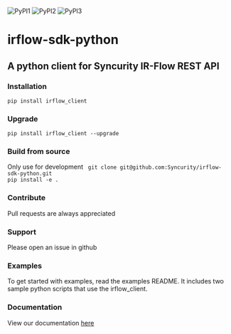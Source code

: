 ![PyPI1](https://img.shields.io/badge/python-2.7-brightgreen.svg)
![PyPI2](https://img.shields.io/badge/python-3.6-brightgreen.svg)
![PyPI3](https://img.shields.io/badge/pypi-1.2-blue.svg)

# irflow-sdk-python

## A python client for Syncurity IR-Flow REST API

### Installation
`pip install irflow_client`

### Upgrade
`pip install irflow_client --upgrade`

### Build from source
Only use for development
` git clone git@github.com:Syncurity/irflow-sdk-python.git`  
`pip install -e .`

### Contribute
Pull requests are always appreciated

### Support
Please open an issue in github

### Examples
To get started with examples, read the examples README.
It includes two sample python scripts that use the irflow_client.

### Documentation
View our documentation [here](https://syncurity-irflow-sdk-python.readthedocs-hosted.com/en/latest/)
